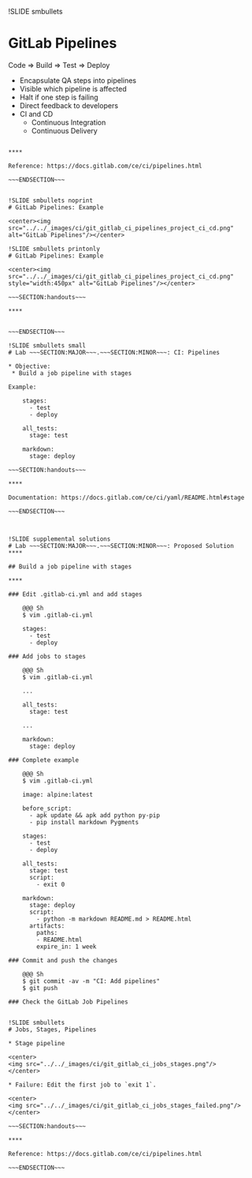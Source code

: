 !SLIDE smbullets
# GitLab Pipelines

Code => Build => Test => Deploy

* Encapsulate QA steps into pipelines
* Visible which pipeline is affected
* Halt if one step is failing
* Direct feedback to developers
* CI and CD
  * Continuous Integration
  * Continuous Delivery

~~~SECTION:handouts~~~

****

Reference: https://docs.gitlab.com/ce/ci/pipelines.html

~~~ENDSECTION~~~


!SLIDE smbullets noprint
# GitLab Pipelines: Example

<center><img src="../../_images/ci/git_gitlab_ci_pipelines_project_ci_cd.png" alt="GitLab Pipelines"/></center>

!SLIDE smbullets printonly
# GitLab Pipelines: Example

<center><img src="../../_images/ci/git_gitlab_ci_pipelines_project_ci_cd.png" style="width:450px" alt="GitLab Pipelines"/></center>

~~~SECTION:handouts~~~

****


~~~ENDSECTION~~~

!SLIDE smbullets small
# Lab ~~~SECTION:MAJOR~~~.~~~SECTION:MINOR~~~: CI: Pipelines

* Objective:
 * Build a job pipeline with stages

Example:

    stages:
      - test
      - deploy

    all_tests:
      stage: test

    markdown:
      stage: deploy

~~~SECTION:handouts~~~

****

Documentation: https://docs.gitlab.com/ce/ci/yaml/README.html#stage

~~~ENDSECTION~~~



!SLIDE supplemental solutions
# Lab ~~~SECTION:MAJOR~~~.~~~SECTION:MINOR~~~: Proposed Solution
****

## Build a job pipeline with stages

****

### Edit .gitlab-ci.yml and add stages

    @@@ Sh
    $ vim .gitlab-ci.yml

    stages:
      - test
      - deploy

### Add jobs to stages

    @@@ Sh
    $ vim .gitlab-ci.yml

    ...

    all_tests:
      stage: test

    ...

    markdown:
      stage: deploy

### Complete example

    @@@ Sh
    $ vim .gitlab-ci.yml

    image: alpine:latest

    before_script:
      - apk update && apk add python py-pip
      - pip install markdown Pygments

    stages:
      - test
      - deploy

    all_tests:
      stage: test
      script:
        - exit 0

    markdown:
      stage: deploy
      script:
        - python -m markdown README.md > README.html
      artifacts:
        paths:
        - README.html
        expire_in: 1 week

### Commit and push the changes

    @@@ Sh
    $ git commit -av -m "CI: Add pipelines"
    $ git push

### Check the GitLab Job Pipelines


!SLIDE smbullets
# Jobs, Stages, Pipelines

* Stage pipeline

<center>
<img src="../../_images/ci/git_gitlab_ci_jobs_stages.png"/>
</center>

* Failure: Edit the first job to `exit 1`.

<center>
<img src="../../_images/ci/git_gitlab_ci_jobs_stages_failed.png"/>
</center>

~~~SECTION:handouts~~~

****

Reference: https://docs.gitlab.com/ce/ci/pipelines.html

~~~ENDSECTION~~~

